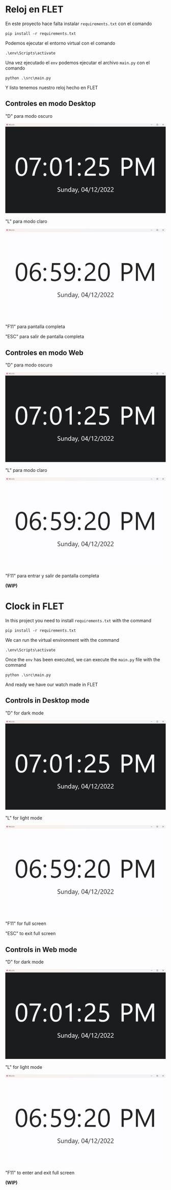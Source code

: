 # Reloj en FLET

En este proyecto hace falta instalar ```requirements.txt```
con el comando

```shell
pip install -r requirements.txt
```

Podemos ejecutar el entorno virtual con el comando
```shell
.\env\Scripts\activate
```

Una vez ejecutado el ```env``` podemos ejecutar el archivo ```main.py``` con el comando
```shell
python .\src\main.py
```
Y listo tenemos nuestro reloj hecho en FLET

## Controles en modo Desktop

"D" para modo oscuro

![Modo oscuro](images\modo_oscuro.jpg)
 
"L" para modo claro

![Modo claro](images\modo_claro.jpg)

 
"F11" para pantalla completa

"ESC" para salir de pantalla completa

## Controles en modo Web

"D" para modo oscuro

![Modo oscuro](images\modo_oscuro.jpg)
 
"L" para modo claro

![Modo claro](images\modo_claro.jpg)

 
"F11" para entrar y salir de pantalla completa

**(WIP)**

# Clock in FLET

In this project you need to install ```requirements.txt```
with the command

```shell
pip install -r requirements.txt
```

We can run the virtual environment with the command
```shell
.\env\Scripts\activate
```

Once the ```env``` has been executed, we can execute the ```main.py``` file with the command
```shell
python .\src\main.py
```
And ready we have our watch made in FLET

## Controls in Desktop mode

"D" for dark mode

![Dark Mode](images\modo_oscuro.jpg)
 
"L" for light mode

![Light Mode](images\modo_claro.jpg)

 
"F11" for full screen

"ESC" to exit full screen

## Controls in Web mode

"D" for dark mode

![Dark Mode](images\modo_oscuro.jpg)
 
"L" for light mode

![Light Mode](images\modo_claro.jpg)

 
"F11" to enter and exit full screen

**(WIP)**

